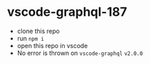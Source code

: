 # vscode-graphql-187

- clone this repo
- run `npm i`
- open this repo in vscode
- No error is thrown on `vscode-graphql` `v2.0.0`
